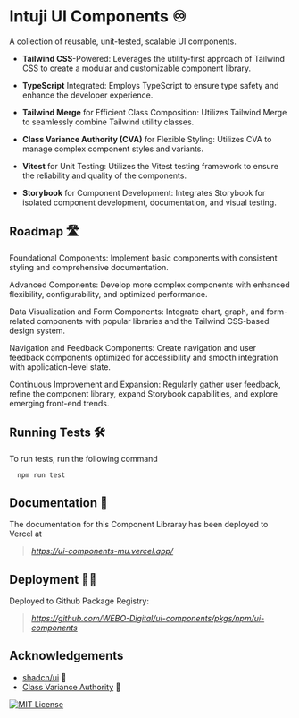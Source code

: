 
# Intuji UI Components ♾️

A collection of reusable, unit-tested, scalable UI components.

* **Tailwind CSS**-Powered: Leverages the utility-first approach of Tailwind CSS to create a modular and customizable component library.

* **TypeScript** Integrated: Employs TypeScript to ensure type safety and enhance the developer experience.
    
* **Tailwind Merge** for Efficient Class Composition: Utilizes Tailwind Merge to seamlessly combine Tailwind utility classes.

* **Class Variance Authority (CVA)** for Flexible Styling: Utilizes CVA to manage complex component styles and variants.

* **Vitest** for Unit Testing: Utilizes the Vitest testing framework to ensure the reliability and quality of the components.

* **Storybook** for Component Development: Integrates Storybook for isolated component development, documentation, and visual testing.


    


## Roadmap 🛣️

Foundational Components: Implement basic components with consistent styling and comprehensive documentation.

Advanced Components: Develop more complex components with enhanced flexibility, configurability, and optimized performance.

Data Visualization and Form Components: Integrate chart, graph, and form-related components with popular libraries and the Tailwind CSS-based design system.

Navigation and Feedback Components: Create navigation and user feedback components optimized for accessibility and smooth integration with application-level state.

Continuous Improvement and Expansion: Regularly gather user feedback, refine the component library, expand Storybook capabilities, and explore emerging front-end trends.



## Running Tests 🛠️

To run tests, run the following command

```bash
  npm run test
```


## Documentation 📃

The documentation for this Component Libraray has been deployed to Vercel at 
> *https://ui-components-mu.vercel.app/*





## Deployment 🏄‍♂️

Deployed to Github Package Registry:
> *https://github.com/WEBO-Digital/ui-components/pkgs/npm/ui-components*



## Acknowledgements

 - [shadcn/ui](https://ui.shadcn.com/) 💚
 - [Class Variance Authority](https://cva.style/docs) 💚




[![MIT License](https://img.shields.io/badge/License-MIT-green.svg)](https://choosealicense.com/licenses/mit/)


